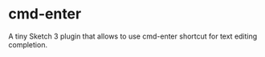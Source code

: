 cmd-enter
=========

A tiny Sketch 3 plugin that allows to use cmd-enter shortcut for text editing completion.
